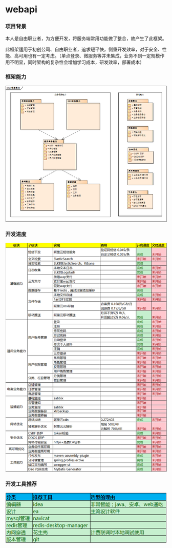 # webapi
### 项目背景

本人是自由职业者，为方便开发，将服务端常用功能做了整合，故产生了此框架。

此框架适用于初创公司、自由职业者，追求短平快，侧重开发效率，对于安全、性能、高可用也有一定考虑。（单点登录、微服务等并未集成，业务不到一定规模作用不明显，同时架构的复杂性会增加学习成本，研发效率，部署成本）

### 框架能力

![1](/pics/kjnl.png)

### 开发进度

![4](/pics/kfjd.png)

### 开发工具推荐

![3](/pics/kfgj.png)





